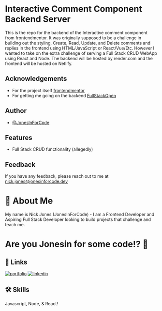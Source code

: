 # Interactive Comment Component Backend Server

This is the repo for the backend of the Interactive comment component from frontendmentor. It was originally supposed to be a challenge in building out the styling, Create, Read, Update, and Delete comments and replies in
the frontend using HTML/JavaScript or React/Vue/Etc. However I wanted to take on the extra challenge of serving a Full Stack CRUD WebApp using React and Node. The backend will be hosted by render.com and the frontend will
be hosted on Netlify.

## Acknowledgements

 - For the project itself [frontendmentor](https://www.frontendmentor.io/challenges/interactive-comments-section-iG1RugEG9)
 - For getting me going on the backend [FullStackOpen](https://fullstackopen.com/en)


## Author

- [@JonesInForCode](https://www.github.com/JonesInForCode)


## Features

- Full Stack CRUD functionality (allegedly)


## Feedback

If you have any feedback, please reach out to me at nick.jones@jonesinforcode.dev
# 🚀 About Me
My name is Nick Jones (JonesInForCode) - I am a Frontend Developer and Aspiring Full Stack Developer looking to build projects that challenge and teach me.


# Are you Jonesin for some code!? 👋


## 🔗 Links
[![portfolio](https://img.shields.io/badge/my_portfolio-000?style=for-the-badge&logo=ko-fi&logoColor=white)](https://www.jonesinforcode.dev)
[![linkedin](https://img.shields.io/badge/linkedin-0A66C2?style=for-the-badge&logo=linkedin&logoColor=white)](https://www.linkedin.com/in/nicolas-jones-0930b6177)


## 🛠 Skills
Javascript, Node, & React!





